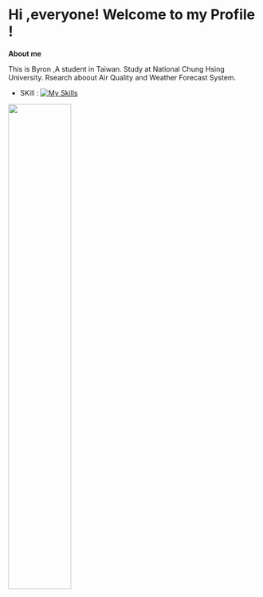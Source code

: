 # Hi ,everyone! Welcome to my Profile !

**About me**

This is Byron ,A student in Taiwan. Study at National Chung Hsing University.
Rsearch aboout Air Quality and Weather Forecast System.



* SKill :
[![My Skills](https://skillicons.dev/icons?i=python,c,cpp,linux,mysql)](https://skillicons.dev)



<img src = "https://i.imgur.com/2XP0OMA.png" width =50%>





